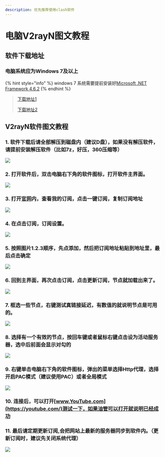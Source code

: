 ```yaml
---
description: 优先推荐使用clash软件
---
```


# 电脑V2rayN图文教程

## 软件下载地址

### 电脑系统应为Windows 7及以上

{% hint style="info" %}
windows 7 系统需要提前安装好[Microsoft .NET Framework 4.6.2](https://www.microsoft.com/en-us/download/details.aspx?id=53344)
{% endhint %}

> [下载地址1](https://airnet.lanzoui.com/iCjN2j4le4h)
>
> [下载地址2](https://airnet.lanzoui.com/iCjN2j4le4h)

## V2rayN软件图文教程

### 1. 软件下载后请全部解压到磁盘内（建议D盘），如果没有解压软件，请提前安装解压软件（比如7z，好压，360压缩等）

![](../.gitbook/assets/image%20%281%29.jpg)

### 2. 打开软件后，双击电脑右下角的软件图标，打开软件主界面。

![](../.gitbook/assets/image-1-.jpg)

### 3. 打开[官网](https://netv2.top/)内，查看我的订阅，点击一键订阅，复制订阅地址

![](../.gitbook/assets/image-1-dd.png)

### 4. 在点击订阅，订阅设置。

![](../.gitbook/assets/image-2-.jpg)

### 5. 按照图片1.2.3顺序，先点添加，然后把订阅地址粘贴到地址里，最后点击确定

![](../.gitbook/assets/image-3-%20%281%29.jpg)

### 6. 回到主界面，再次点击订阅，点击更新订阅，节点就加载出来了。

![](../.gitbook/assets/image-4-%20%282%29.jpg)

### 7. 框选一些节点，右键测试真链接延迟，有数值的就说明节点是可用的。

![](../.gitbook/assets/image-5-%20%281%29.jpg)

### 8. 选择有一个有效的节点，按回车键或者鼠标右键点击设为活动服务器，选中后前面会显示对勾的

![](../.gitbook/assets/image-6-.jpg)

### 9. 右键单击电脑右下角的软件图标，弹出的菜单选择Http代理，选择开启PAC模式（建议使用PAC）或者全局模式

![](../.gitbook/assets/image-7-.jpg)

### 10. 连接后，可以打开[www.YouTube.com](https://youtube.com/)测试一下，如果油管可以打开就说明已经成功

### 11. 最后请定期更新订阅,会把网站上最新的服务器同步到软件内。（更新订阅时，建议先关闭系统代理）

![](../.gitbook/assets/image-4-.jpg)

